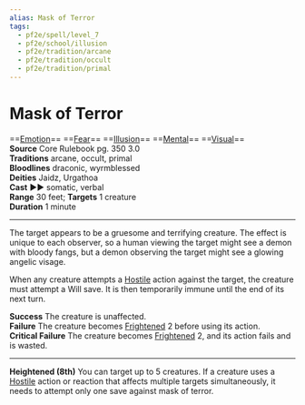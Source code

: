 ```yaml
---
alias: Mask of Terror
tags:
  - pf2e/spell/level_7
  - pf2e/school/illusion
  - pf2e/tradition/arcane
  - pf2e/tradition/occult
  - pf2e/tradition/primal
---
```


# Mask of Terror

==[Emotion](Emotion.md)== ==[Fear](Fear.md)== ==[Illusion](Illusion.md)== ==[Mental](Mental.md)== ==[Visual](Visual.md)==  
__Source__ Core Rulebook pg. 350 3.0  
**Traditions** arcane, occult, primal  
**Bloodlines** draconic, wyrmblessed  
**Deities** Jaidz, Urgathoa  
**Cast** ►► somatic, verbal  
**Range** 30 feet; **Targets** 1 creature  
**Duration** 1 minute

---

The target appears to be a gruesome and terrifying creature. The effect is unique to each observer, so a human viewing the target might see a demon with bloody fangs, but a demon observing the target might see a glowing angelic visage.

When any creature attempts a [Hostile](Hostile.md) action against the target, the creature must attempt a Will save. It is then temporarily immune until the end of its next turn.

**Success** The creature is unaffected.  
**Failure** The creature becomes [Frightened](Frightened.md) 2 before using its action.  
**Critical Failure** The creature becomes [Frightened](Frightened.md) 2, and its action fails and is wasted.

<hr>

**Heightened (8th)** You can target up to 5 creatures. If a creature uses a [Hostile](Hostile.md) action or reaction that affects multiple targets simultaneously, it needs to attempt only one save against mask of terror.

